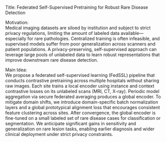 Title: Federated Self-Supervised Pretraining for Robust Rare Disease Detection

Motivation:  
Medical imaging datasets are siloed by institution and subject to strict privacy regulations, limiting the amount of labeled data available—especially for rare pathologies. Centralized training is often infeasible, and supervised models suffer from poor generalization across scanners and patient populations. A privacy-preserving, self-supervised approach can leverage large pools of unlabeled data to learn robust representations that improve downstream rare disease detection.

Main Idea:  
We propose a federated self-supervised learning (FedSSL) pipeline that conducts contrastive pretraining across multiple hospitals without sharing raw images. Each site trains a local encoder using instance and context contrastive losses on its unlabeled scans (MRI, CT, X-ray). Periodic model aggregation via secure federated averaging produces a global encoder. To mitigate domain shifts, we introduce domain-specific batch normalization layers and a global prototypical alignment loss that encourages consistent feature clustering across sites. After convergence, the global encoder is fine-tuned on a small labeled set of rare disease cases for classification or segmentation. We anticipate significant gains in sensitivity and generalization on rare lesion tasks, enabling earlier diagnosis and wider clinical deployment under strict privacy constraints.